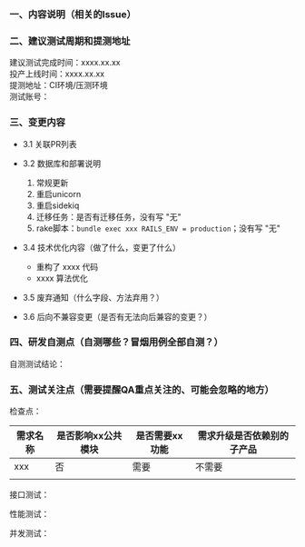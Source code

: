 ### 一、内容说明（相关的Issue）



### 二、建议测试周期和提测地址  
  建议测试完成时间：xxxx.xx.xx  
  投产上线时间：xxxx.xx.xx  
  提测地址：CI环境/压测环境  
  测试账号：  

### 三、变更内容
  * 3.1 关联PR列表

  * 3.2 数据库和部署说明  
    1. 常规更新 
    2. 重启unicorn
    3. 重启sidekiq
    4. 迁移任务：是否有迁移任务，没有写 "无"
    5. rake脚本：`bundle exec xxx RAILS_ENV = production`；没有写 "无"

  * 3.4 技术优化内容（做了什么，变更了什么）
    - 重构了 xxxx 代码
    - xxxx 算法优化


  * 3.5 废弃通知（什么字段、方法弃用？）



  * 3.6  后向不兼容变更（是否有无法向后兼容的变更？）


  
### 四、研发自测点（自测哪些？冒烟用例全部自测？）
  自测测试结论：


### 五、测试关注点（需要提醒QA重点关注的、可能会忽略的地方）
  检查点：

| 需求名称 | 是否影响xx公共模块 | 是否需要xx功能 | 需求升级是否依赖别的子产品 |
|------|------------|----------|---------------|
| xxx  | 否          | 需要       | 不需要           |
|      |            |          |               |

  接口测试：

  性能测试：

  并发测试：


